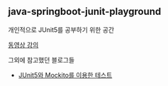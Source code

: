 ## java-springboot-junit-playground

개인적으로 JUnit5를 공부하기 위한 공간

[동영상 강의](https://udemy.com/course/mockito-tutorial-with-junit-examples/)

그외에 참고했던 블로그들
- [JUnit5와 Mockito를 이용한 테스트](https://tech.lattechiffon.com/2021/07/03/junit5%EC%99%80-mockito%EB%A5%BC-%EC%9D%B4%EC%9A%A9%ED%95%9C-mock-test-java/)